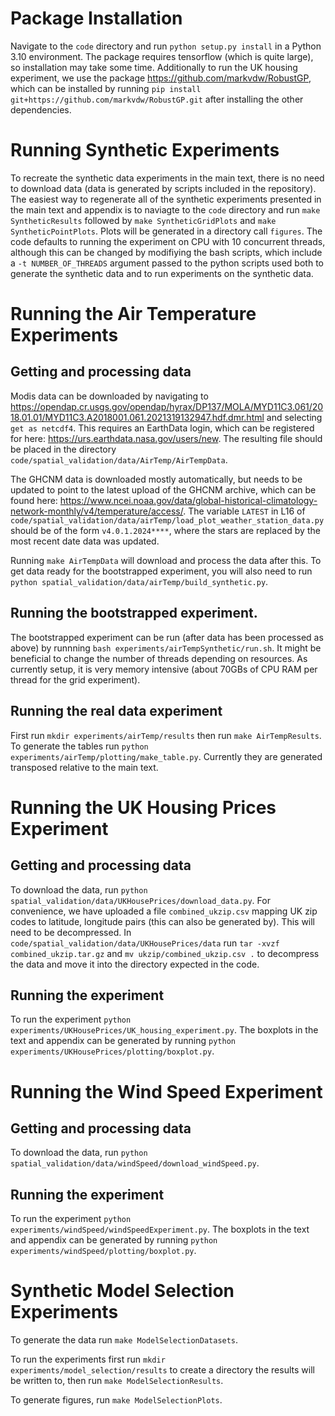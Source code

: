# Package Installation
Navigate to the `code` directory and run `python setup.py install` in a Python 3.10 environment. The package requires tensorflow (which is quite large), so installation may take some time. Additionally to run the UK housing experiment, we use the package https://github.com/markvdw/RobustGP, which can be installed by running `pip install git+https://github.com/markvdw/RobustGP.git` after installing the other dependencies.

# Running Synthetic Experiments

To recreate the synthetic data experiments in the main text, there is no need to download data (data is generated by scripts included in the repository). The easiest way to regenerate all of the synthetic experiments presented in the main text and appendix is to naviagte to the `code` directory and run `make SyntheticResults` followed by `make SyntheticGridPlots` and `make SyntheticPointPlots`. Plots will be generated in a directory call `figures`. The code defaults to running the experiment on CPU with 10 concurrent threads, although this can be changed by modifiying the bash scripts, which include a `-t NUMBER_OF_THREADS` argument passed to the python scripts used both to generate the synthetic data and to run experiments on the synthetic data. 

# Running the Air Temperature Experiments


## Getting and processing data

Modis data can be downloaded by navigating to 
https://opendap.cr.usgs.gov/opendap/hyrax/DP137/MOLA/MYD11C3.061/2018.01.01/MYD11C3.A2018001.061.2021319132947.hdf.dmr.html and selecting `get as netcdf4`. This requires an EarthData login, which can be registered for here: https://urs.earthdata.nasa.gov/users/new. The resulting file should be placed in the directory `code/spatial_validation/data/AirTemp/AirTempData`.

The GHCNM data is downloaded mostly automatically, but needs to be updated to point to the latest upload of the GHCNM archive, which can be found here: https://www.ncei.noaa.gov/data/global-historical-climatology-network-monthly/v4/temperature/access/. The variable `LATEST` in L16 of `code/spatial_validation/data/airTemp/load_plot_weather_station_data.py` should be of the form `v4.0.1.2024****`, where the stars are replaced by the most recent date data was updated.

Running `make AirTempData` will download and process the data after this. To get data ready for the bootstrapped experiment, you will also need to run `python spatial_validation/data/airTemp/build_synthetic.py`.

## Running the bootstrapped experiment.

The bootstrapped experiment can be run (after data has been processed as above) by runnning `bash experiments/airTempSynthetic/run.sh`. It might be beneficial to change the number of threads depending on resources. As currently setup, it is very memory intensive (about 70GBs of CPU RAM per thread for the grid experiment). 

## Running the real data experiment

First run `mkdir experiments/airTemp/results` then run `make AirTempResults`. To generate the tables run `python experiments/airTemp/plotting/make_table.py`. Currently they are generated transposed relative to the main text.

# Running the UK Housing Prices Experiment

## Getting and processing data

To download the data, run  `python spatial_validation/data/UKHousePrices/download_data.py`. For convenience, we have uploaded a file `combined_ukzip.csv` mapping UK zip codes to latitude, longitude pairs (this can also be generated by). This will need to be decompressed. In `code/spatial_validation/data/UKHousePrices/data` run `tar -xvzf combined_ukzip.tar.gz` and `mv ukzip/combined_ukzip.csv .` to decompress the data and move it into the directory expected in the code.

## Running the experiment

To run the experiment `python experiments/UKHousePrices/UK_housing_experiment.py`. The boxplots in the text and appendix can be generated by running `python experiments/UKHousePrices/plotting/boxplot.py`.

# Running the Wind Speed Experiment

## Getting and processing data

To download the data, run `python spatial_validation/data/windSpeed/download_windSpeed.py`. 

## Running the experiment

To run the experiment `python experiments/windSpeed/windSpeedExperiment.py`. The boxplots in the text and appendix can be generated by running `python experiments/windSpeed/plotting/boxplot.py`.

# Synthetic Model Selection Experiments

To generate the data run `make ModelSelectionDatasets`.

To run the experiments first run `mkdir experiments/model_selection/results` to create a directory the results will be written to, then run `make ModelSelectionResults`.

To generate figures, run `make ModelSelectionPlots`.

